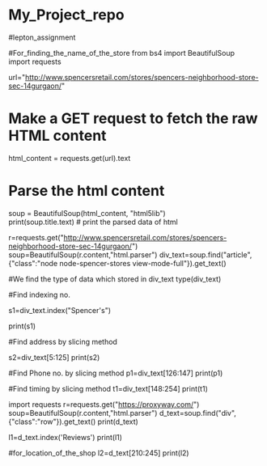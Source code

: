 # My_Project_repo 
#lepton_assignment

#For_finding_the_name_of_the_store
from bs4 import BeautifulSoup  
import requests  
  
url="http://www.spencersretail.com/stores/spencers-neighborhood-store-sec-14gurgaon/"  
  
# Make a GET request to fetch the raw HTML content  
html_content = requests.get(url).text  
  
# Parse the html content  
soup = BeautifulSoup(html_content, "html5lib")  
print(soup.title.text)  # print the parsed data of html  

r=requests.get("http://www.spencersretail.com/stores/spencers-neighborhood-store-sec-14gurgaon/")
soup=BeautifulSoup(r.content,"html.parser")
div_text=soup.find("article",{"class":"node node-spencer-stores view-mode-full"}).get_text()

#We find the type of data which stored in div_text
type(div_text)

#Find indexing no.

s1=div_text.index("Spencer's")

print(s1)

#Find address by slicing method

s2=div_text[5:125]
print(s2)

#Find Phone no. by slicing method
p1=div_text[126:147]
print(p1)

#Find timing by slicing method
t1=div_text[148:254]
print(t1)

import requests
r=requests.get("https://proxyway.com/")
soup=BeautifulSoup(r.content,"html.parser")
d_text=soup.find("div",{"class":"row"}).get_text()
print(d_text)

l1=d_text.index('Reviews')
print(l1)

#for_location_of_the_shop
l2=d_text[210:245]
print(l2)
